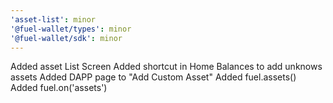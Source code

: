 ```yaml
---
'asset-list': minor
'@fuel-wallet/types': minor
'@fuel-wallet/sdk': minor
---
```


Added asset List Screen
Added shortcut in Home Balances to add unknows assets
Added DAPP page to "Add Custom Asset"
Added fuel.assets()
Added fuel.on('assets')
